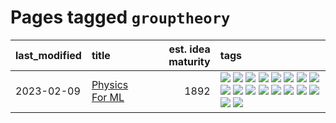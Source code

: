 # Pages tagged `grouptheory`

|last_modified|title|est. idea maturity|tags
|:---|:---|---:|:---|
|2023-02-09|[Physics For ML](../physics_for_ml.md)|1892|[![](https://img.shields.io/badge/tag-brownianmotion-43d799)](../tags/brownianmotion.md) [![](https://img.shields.io/badge/tag-curriculum-d548d8)](../tags/curriculum.md) [![](https://img.shields.io/badge/tag-curvature-98b52b)](../tags/curvature.md) [![](https://img.shields.io/badge/tag-education-7fe3bd)](../tags/education.md) [![](https://img.shields.io/badge/tag-eigenvectors-1dc0d1)](../tags/eigenvectors.md) [![](https://img.shields.io/badge/tag-gaugetheory-4d5a4)](../tags/gaugetheory.md) [![](https://img.shields.io/badge/tag-grouptheory-e168be)](../tags/grouptheory.md) [![](https://img.shields.io/badge/tag-machinelearning-35b163)](../tags/machinelearning.md) [![](https://img.shields.io/badge/tag-manifolds-96f12e)](../tags/manifolds.md) [![](https://img.shields.io/badge/tag-ode-5e378d)](../tags/ode.md) [![](https://img.shields.io/badge/tag-optimization-5d9a82)](../tags/optimization.md) [![](https://img.shields.io/badge/tag-pde-394ee4)](../tags/pde.md) [![](https://img.shields.io/badge/tag-physics-cc5ed7)](../tags/physics.md) [![](https://img.shields.io/badge/tag-probabilityfields-dd597e)](../tags/probabilityfields.md) [![](https://img.shields.io/badge/tag-quantummechanics-e8ae48)](../tags/quantummechanics.md) [![](https://img.shields.io/badge/tag-relativity-b5ec2c)](../tags/relativity.md) [![](https://img.shields.io/badge/tag-tensorcalculus-f76896)](../tags/tensorcalculus.md) [![](https://img.shields.io/badge/tag-textbook-0e5ec)](../tags/textbook.md)|